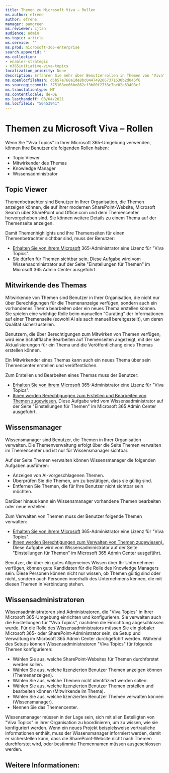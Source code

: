 ```yaml
---
title: Themen zu Microsoft Viva – Rollen
ms.author: efrene
author: efrene
manager: pamgreen
ms.reviewer: cjtan
audience: admin
ms.topic: article
ms.service: ''
ms.prod: microsoft-365-enterprise
search.appverid: ''
ms.collection:
- enabler-strategic
- m365initiative-viva-topics
localization_priority: None
description: Erfahren Sie mehr über Benutzerrollen in Themen von "Viva".
ms.openlocfilehash: d5b57e768a1de8bc0447492067371630b2d045f6
ms.sourcegitcommit: 375168ee66be862cf3b00f2733c7be02e63408cf
ms.translationtype: MT
ms.contentlocale: de-DE
ms.lasthandoff: 03/04/2021
ms.locfileid: "50453941"
---
```

# <a name="microsoft-viva-topics-roles"></a>Themen zu Microsoft Viva – Rollen 

Wenn Sie "Viva Topics" in Ihrer Microsoft 365-Umgebung verwenden, können Ihre Benutzer die folgenden Rollen haben:
-   Topic Viewer
-   Mitwirkender des Themas
-   Knowledge Manager
-   Wissensadministrator

## <a name="topic-viewer"></a>Topic Viewer

Themenbetrachter sind Benutzer in Ihrer Organisation, die Themen anzeigen können, die auf ihrer modernen SharePoint-Website, Microsoft Search über SharePoint und Office.com und dem Themencenter hervorgehoben sind. Sie können weitere Details zu einem Thema auf der Themenseite anzeigen. 

Damit Themenhighlights und ihre Themenseiten für einen Themenbetrachter sichtbar sind, muss der Benutzer:
-   [Erhalten Sie von ihrem Microsoft](https://docs.microsoft.com/microsoft-365/knowledge/set-up-topic-experiences#assign-licenses) 365-Administrator eine Lizenz für "Viva Topics".
-   Sie dürfen für Themen sichtbar sein. Diese Aufgabe wird vom Wissensadministrator auf der Seite "Einstellungen für Themen" im Microsoft 365 Admin Center ausgeführt.


## <a name="topic-contributors"></a>Mitwirkende des Themas

Mitwirkende von Themen sind Benutzer in Ihrer Organisation, die nicht nur über Berechtigungen für die Themenanzeige verfügen, sondern auch ein vorhandenes Thema bearbeiten oder ein neues Thema erstellen können. Sie spielen eine wichtige Rolle beim manuellen "Curating" der Informationen auf einer Themenseite (sowohl AI als auch manuell bereitgestellt), um deren Qualität sicherzustellen.

Benutzern, die über Berechtigungen  zum Mitwirken von Themen verfügen, wird eine Schaltfläche Bearbeiten auf Themenseiten angezeigt, mit der sie Aktualisierungen für ein Thema und die Veröffentlichung eines Themas erstellen können.

Ein Mitwirkender eines Themas kann auch ein neues Thema über sein Themencenter erstellen und veröffentlichen.

Zum Erstellen und Bearbeiten eines Themas muss der Benutzer:

-   [Erhalten Sie von ihrem Microsoft](https://docs.microsoft.com/microsoft-365/knowledge/set-up-topic-experiences#assign-licenses) 365-Administrator eine Lizenz für "Viva Topics".
-   [Ihnen werden Berechtigungen zum Erstellen und Bearbeiten von Themen zugewiesen.](https://docs.microsoft.com/microsoft-365/knowledge/topic-experiences-user-permissions#change-who-has-permissions-to-do-tasks-on-the-topic-center) Diese Aufgabe wird vom Wissensadministrator auf der Seite "Einstellungen für Themen" im Microsoft 365 Admin Center ausgeführt.

## <a name="knowledge-managers"></a>Wissensmanager

Wissensmanager sind Benutzer, die Themen in Ihrer Organisation verwalten.  Die Themenverwaltung erfolgt über die Seite Themen verwalten im Themencenter und ist nur für Wissensmanager sichtbar.

Auf der Seite Themen verwalten können Wissensmanager die folgenden Aufgaben ausführen:
-   Anzeigen von AI-vorgeschlagenen Themen.
-   Überprüfen Sie die Themen, um zu bestätigen, dass sie gültig sind.
-   Entfernen Sie Themen, die für Ihre Benutzer nicht sichtbar sein möchten.

Darüber hinaus kann ein Wissensmanager vorhandene Themen bearbeiten oder neue erstellen.

Zum Verwalten von Themen muss der Benutzer folgende Themen verwalten:
-   [Erhalten Sie von ihrem Microsoft](https://docs.microsoft.com/microsoft-365/knowledge/set-up-topic-experiences#assign-licenses) 365-Administrator eine Lizenz für "Viva Topics".
-   [Ihnen werden Berechtigungen zum Verwalten von Themen zugewiesen).](https://docs.microsoft.com/microsoft-365/knowledge/topic-experiences-user-permissions#change-who-has-permissions-to-do-tasks-on-the-topic-center) Diese Aufgabe wird vom Wissensadministrator auf der Seite "Einstellungen für Themen" im Microsoft 365 Admin Center ausgeführt.

Benutzer, die über ein gutes Allgemeines Wissen über Ihr Unternehmen verfügen, können gute Kandidaten für die Rolle des Knowledge Managers sein. Diese Personen können nicht nur wissen, ob Themen gültig sind oder nicht, sondern auch Personen innerhalb des Unternehmens kennen, die mit diesen Themen in Verbindung stehen.


## <a name="knowledge-admins"></a>Wissensadministratoren

Wissensadministratoren sind Administratoren, die "Viva Topics" in Ihrer Microsoft 365-Umgebung einrichten und konfigurieren. Sie verwalten auch die Einstellungen für "Viva Topics", nachdem die Einrichtung abgeschlossen wurde. Für die Rolle des Wissensadministrators müssen Sie ein globaler Microsoft 365- oder SharePoint-Administrator sein, da Setup und Verwaltung im Microsoft 365 Admin Center durchgeführt werden.
Während des Setups können Wissensadministratoren "Viva Topics" für folgende Themen konfigurieren:

-   Wählen Sie aus, welche SharePoint-Websites für Themen durchforstet werden sollen.
-   Wählen Sie aus, welche lizenzierten Benutzer Themen anzeigen können (Themenanzeigen).
-   Wählen Sie aus, welche Themen nicht identifiziert werden sollen.
-   Wählen Sie aus, welche lizenzierten Benutzer Themen erstellen und bearbeiten können (Mitwirkende im Thema).
-   Wählen Sie aus, welche lizenzierten Benutzer Themen verwalten können (Wissensmanager).
-   Nennen Sie das Themencenter.

Wissensmanager müssen in der Lage sein, sich mit allen Beteiligten von "Viva Topics" in ihrer Organisation zu koordinieren, um zu wissen, wie sie konfiguriert werden. Wenn ein neues Projekt beispielsweise vertrauliche Informationen enthält, muss der Wissensmanager informiert werden, damit er sicherstellen kann, dass die SharePoint-Website nicht nach Themen durchforstet wird, oder bestimmte Themennamen müssen ausgeschlossen werden.


## <a name="see-also"></a>Weitere Informationen:

